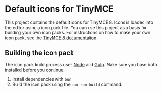 # Default icons for TinyMCE

This project contains the default icons for TinyMCE 8. Icons is loaded into the editor using a icon pack file. You can use this project as a basis for building your own icon packs. For instructions on how to make your own icon pack, see the [TinyMCE 8 documentation](https://www.tiny.cloud/docs/tinymce/8/creating-an-icon-pack/)

## Building the icon pack
The icon pack build process uses [Node](http://nodejs.org/) and [Gulp](http://gulpjs.com/). Make sure you have both installed before you continue.

1. Install dependencies with `bun`
2. Build the icon pack using the `bun run build` command.
